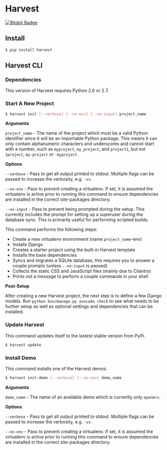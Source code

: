# Harvest

[![Bitdeli Badge](https://d2weczhvl823v0.cloudfront.net/cbmi/harvest/trend.png)](https://bitdeli.com/free "Bitdeli Badge")

## Install

```bash
$ pip install harvest
```

## Harvest CLI

### Dependencies

This version of Harvest requires Python 2.6 or 2.7.

### Start A New Project

```bash
$ harvest init [--verbose] [--no-env] [--no-input] project_name
```

**Arguments**

`project_name` - The name of the project which must be a valid Python
identifier since it will be an importable Python package. This means it can
only contain alphanumeric characters and underscores and cannot start with a
number, such as `myproject`, `my_project`, and `project1`, but not `1project`,
`my-project` or `-myproject`.

**Options**

`--verbose` - Pass to get all output printed to stdout. Multiple flags can be
passed to increase the verbosity, e.g. `-vv`.

`--no-env` - Pass to prevent creating a virtualenv. If set, it is assumed the
virtualenv is active prior to running this command to ensure dependencies are
installed in the correct site-packages directory.

`--no-input` - Pass to prevent being prompted during the setup. This
currently includes the prompt for setting up a superuser during the database
sync. This is primarily useful for performing scripted builds.


This command performs the following steps:

- Create a new virtualenv environment (name `project_name`-env)
- Installs Django
- Creates a starter project using the built-in Harvest template
- Installs the base dependencies
- Syncs and migrates a SQLite database, this requires you to answer a couple
prompts (unless `--no-input` is passed)
- Collects the static CSS and JavaScript files (mainly due to Cilantro)
- Prints out a message to perform a couple commands in your shell

**Post-Setup**

After creating a new Harvest project, the next step is to define a few Django
models. Run `python bin/manage.py avocado check` to see what needs to be
further setup as well as optional settings and dependencies that can be
installed.

### Update Harvest

This command updates itself to the lastest stable version from PyPi.

```bash
$ harvest update
```

### Install Demo

This command installs one of the Harvest demos.

```bash
$ harvest init-demo [--verbose] [--no-env] demo_name
```

**Arguments**

`demo_name` - The name of an available demo which is currently only `openmrs`.

**Options**

`--verbose` - Pass to get all output printed to stdout. Multiple flags can be
passed to increase the verbosity, e.g. `-vv`.

`--no-env` - Pass to prevent creating a virtualenv. If set, it is assumed the
virtualenv is active prior to running this command to ensure dependencies are
installed in the correct site-packages directory.
